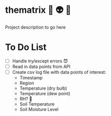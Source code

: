 # thematrix :space_invader: :alien: :robot:
Project description to go here

# To Do List
- [ ] Handle try/except errors :smiling_imp:
- [ ] Read in data points from API
- [ ] Create csv log file with data points of interest:
    - Timestamp
    - Region
    - Temperature (dry bulb)
    - Temperature (dew point)
    - RH? :clown_face:
    - Soil Temperature
    - Soil Moisture Level
